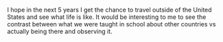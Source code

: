 I hope in the next 5 years I get the chance to travel outside of the
United States and see what life is like. It would be interesting to me to see the contrast between what we were taught in school about other countries vs actually being there and observing it.
